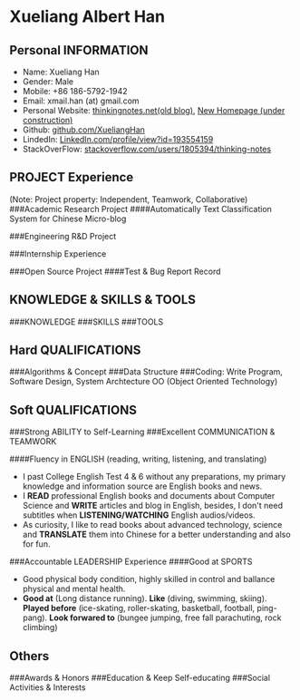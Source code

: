 Xueliang Albert Han
=====================
Personal INFORMATION
---------------------
* Name: Xueliang Han
* Gender: Male
* Mobile: +86 186-5792-1942
* Email: xmail.han (at) gmail.com
* Personal Website: [thinkingnotes.net(old blog)](http://thinkingnotes.net), [New Homepage (under construction)](http://xuelianghan.github.com)
* Github: [github.com/XueliangHan](https://github.com/XueliangHan)
* LindedIn: [LinkedIn.com/profile/view?id=193554159](https://www.linkedin.com/profile/view?id=193554159)
* StackOverFlow: [stackoverflow.com/users/1805394/thinking-notes](http://www.stackoverflow.com/users/1805394/thinking-notes)

PROJECT Experience
--------------------------------------------------------------
(Note: Project property: Independent, Teamwork, Collaborative)
###Academic Research Project
####Automatically Text Classification System for Chinese Micro-blog

###Engineering R&D Project

###Internship Experience

###Open Source Project
####Test & Bug Report Record


KNOWLEDGE & SKILLS & TOOLS
--------------------------
###KNOWLEDGE
###SKILLS
###TOOLS

Hard QUALIFICATIONS
------------------
###Algorithms & Concept
###Data Structure
###Coding: Write Program, Software Design, System Archtecture
OO (Object Oriented Technology)  

Soft QUALIFICATIONS
----------------------
###Strong ABILITY to Self-Learning
###Excellent COMMUNICATION & TEAMWORK

####Fluency in ENGLISH (reading, writing, listening, and translating)
* I past College English Test 4 & 6 without any preparations, my primary knowledge and information source are English books and news.  
* I __READ__ professional English books and documents about Computer Science and __WRITE__ articles and blog in English, besides, I don't need subtitles when __LISTENING/WATCHING__ English audios/videos.  
* As curiosity, I like to read books about advanced technology, science and __TRANSLATE__ them into Chinese for a better understanding and also for fun.  

###Accountable LEADERSHIP Experience
####Good at SPORTS
* Good physical body condition, highly skilled in control and ballance physical and mental health.  
* __Good at__ (Long distance running). __Like__ (diving, swimming, skiing). __Played before__ (ice-skating, roller-skating, basketball, football, ping-pang). __Look forwared to__ (bungee jumping, free fall parachuting, rock climbing)  

Others
------
###Awards & Honors
###Education & Keep Self-educating
###Social Activities & Interests

